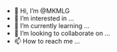 - 👋 Hi, I’m @MKMLG
- 👀 I’m interested in ...
- 🌱 I’m currently learning ...
- 💞️ I’m looking to collaborate on ...
- 📫 How to reach me ...

<!---
MKMLG/MKMLG is a ✨ special ✨ repository because its `README.md` (this file) appears on your GitHub profile.
You can click the Preview link to take a look at your changes.
--->
